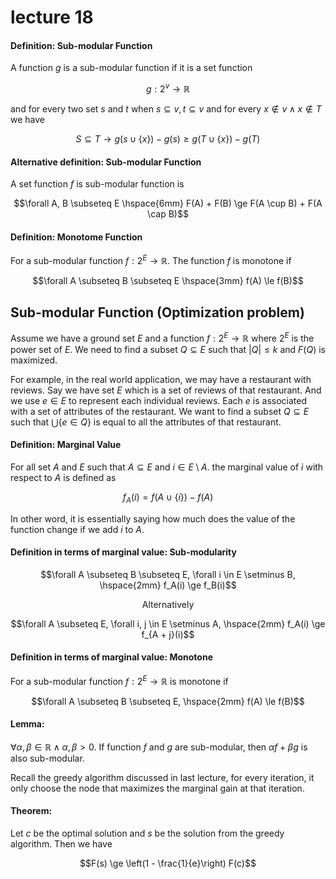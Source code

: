 # lecture 18

#### Definition: Sub-modular Function

A function $g$ is a sub-modular function if it is a set function 

$$g: 2^{v} \rightarrow \mathbb{R}$$

and for every two set $s$ and $t$ when $s \subseteq v, t \subseteq v$ and for every $x \not\in v \wedge x \not\in T$ we have

$$S \subseteq T \rightarrow g \left(s \cup \{x\}\right) - g(s) \ge g \left(T \cup \{x\}\right) - g(T)$$

#### Alternative definition: Sub-modular Function

A set function $f$ is sub-modular function is 

$$\forall A, B \subseteq E \hspace{6mm} F(A) + F(B) \ge F(A \cup B) + F(A \cap B)$$

#### Definition: Monotome Function

For a sub-modular function $f: 2^E \rightarrow \mathbb{R}$. The function $f$ is monotone if 

$$\forall A \subseteq B \subseteq E \hspace{3mm} f(A) \le f(B)$$

## Sub-modular Function (Optimization problem)

Assume we have a ground set $E$ and a function $f: 2^E \rightarrow \mathbb{R}$ where $2^{E}$ is the power set of $E$. We need to find a subset $Q \subseteq E$ such that $|Q| \le k$ and $F(Q)$ is maximized.

For example, in the real world application, we may have a restaurant with reviews. Say we have set $E$ which is a set of reviews of that restaurant. And we use $e \in E$ to represent each individual reviews. Each $e$ is associated with a set of attributes of the restaurant. We want to find a subset $Q \subseteq E$ such that $\bigcup \{e \in Q\}$ is equal to all the attributes of that restaurant.

#### Definition: Marginal Value

For all set $A$ and $E$ such that $A \subseteq E$ and $i \in E \setminus A$. the marginal value of $i$ with respect to $A$ is defined as 

$$f_A(i) = f(A \cup \{i\}) - f(A)$$

In other word, it is essentially saying how much does the value of the function change if we add $i$ to $A$.

#### Definition in terms of marginal value: Sub-modularity

$$\forall A \subseteq B \subseteq E, \forall i \in E \setminus B, \hspace{2mm} f_A(i) \ge f_B(i)$$

$$\text{Alternatively}$$

$$\forall A \subseteq E, \forall i, j \in E \setminus A, \hspace{2mm} f_A(i) \ge f_{A + j}(i)$$

#### Definition in terms of marginal value: Monotone

For a sub-modular function $f: 2^E \rightarrow \mathbb{R}$ is monotone if

$$\forall A \subseteq B \subseteq E, \hspace{2mm} f(A) \le f(B)$$

#### Lemma:

$\forall \alpha, \beta \in \mathbb{R} \wedge \alpha, \beta > 0$. If function $f$ and $g$ are sub-modular, then $\alpha f + \beta g$ is also sub-modular.

Recall the greedy algorithm discussed in last lecture, for every iteration, it only choose the node that maximizes the marginal gain at that iteration.

#### Theorem:

Let $c$ be the optimal solution and $s$ be the solution from the greedy algorithm. Then we have

$$F(s) \ge \left(1 - \frac{1}{e}\right) F(c)$$

